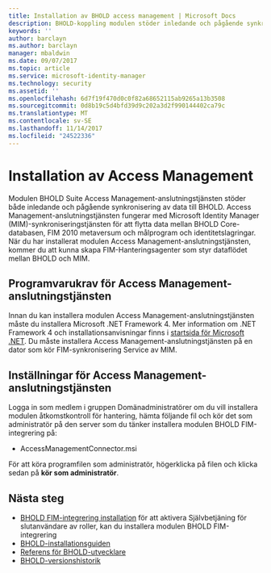 ```yaml
---
title: Installation av BHOLD access management | Microsoft Docs
description: BHOLD-koppling modulen stöder inledande och pågående synkronisering av data
keywords: ''
author: barclayn
ms.author: barclayn
manager: mbaldwin
ms.date: 09/07/2017
ms.topic: article
ms.service: microsoft-identity-manager
ms.technology: security
ms.assetid: ''
ms.openlocfilehash: 6d7f19f470d0c0f82a68652115ab9265a13b3508
ms.sourcegitcommit: 0d8b19c5d4bfd39d9c202a3d2f990144402ca79c
ms.translationtype: MT
ms.contentlocale: sv-SE
ms.lasthandoff: 11/14/2017
ms.locfileid: "24522336"
---
```

# <a name="access-management-connector-installation"></a>Installation av Access Management

Modulen BHOLD Suite Access Management-anslutningstjänsten stöder både inledande och pågående synkronisering av data till BHOLD. Access Management-anslutningstjänsten fungerar med Microsoft Identity Manager (MIM)-synkroniseringstjänsten för att flytta data mellan BHOLD Core-databasen, FIM 2010 metaversum och målprogram och identitetslagringar. När du har installerat modulen Access Management-anslutningstjänsten, kommer du att kunna skapa FIM-Hanteringsagenter som styr dataflödet mellan BHOLD och MIM.

## <a name="access-management-connector-software-requirements"></a>Programvarukrav för Access Management-anslutningstjänsten

Innan du kan installera modulen Access Management-anslutningstjänsten måste du installera Microsoft .NET Framework 4. Mer information om .NET Framework 4 och installationsanvisningar finns i [startsida för Microsoft .NET](http://www.microsoft.com/net).
Du måste installera Access Management-anslutningstjänsten på en dator som kör FIM-synkronisering Service av MIM.

## <a name="access-management-connector-setup"></a>Inställningar för Access Management-anslutningstjänsten

Logga in som medlem i gruppen Domänadministratörer om du vill installera modulen åtkomstkontroll för hantering, hämta följande fil och kör det som administratör på den server som du tänker installera modulen BHOLD FIM-integrering på:

- AccessManagementConnector.msi

För att köra programfilen som administratör, högerklicka på filen och klicka sedan på **kör som administratör**.

## <a name="next-steps"></a>Nästa steg

- [BHOLD FIM-integrering installation](https://technet.microsoft.com/library/jj134093(v=ws.10).aspx) för att aktivera Självbetjäning för slutanvändare av roller, kan du installera modulen BHOLD FIM-integrering
- [BHOLD-installationsguiden](bhold-installation-guide.md)
- [Referens för BHOLD-utvecklare](../reference/mim2016-bhold-developer-reference.md)
- [BHOLD-versionshistorik](../reference/version-bhold-history.md)